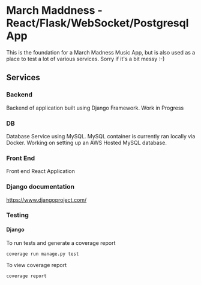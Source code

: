# March Maddness - React/Flask/WebSocket/Postgresql App

This is the foundation for a March Madness Music App, but is also used as a place to test a lot of various services. Sorry if it's a bit messy :-)

## Services

### Backend

Backend of application built using Django Framework. Work in Progress

### DB

Database Service using MySQL. MySQL container is currently ran locally via Docker. Working on setting up an AWS Hosted MySQL database.

### Front End

Front end React Application

### Django documentation
https://www.djangoproject.com/

### Testing

#### Django

To run tests and generate a coverage report
```
coverage run manage.py test
```

To view coverage report
```
coverage report
```